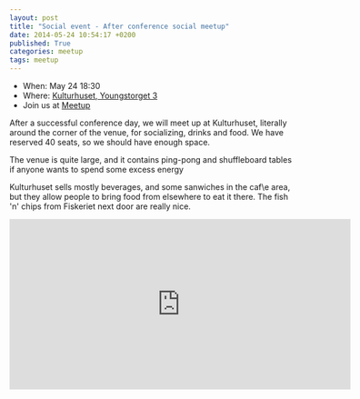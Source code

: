 ```yaml
---
layout: post
title: "Social event - After conference social meetup"
date: 2014-05-24 10:54:17 +0200
published: True
categories: meetup
tags: meetup
---
```


* When: May 24 18:30
* Where: [Kulturhuset, Youngstorget 3](https://maps.google.com/maps?f=q&hl=en&q=Youngstorget+3%2C+Oslo%2C+no)
* Join us at [Meetup](https://www.meetup.com/Oslo-pm/events/184900032/)

After a successful conference day, we will meet up at Kulturhuset, literally around the corner of the venue, for socializing, drinks and food. We have reserved 40 seats, so we should have enough space.

The venue is quite large, and it contains ping-pong and shuffleboard tables if anyone wants to spend some excess energy

Kulturhuset sells mostly beverages, and some sanwiches in the caf\e area, but they allow people to bring food from elsewhere to eat it there. The fish &#39;n&#39; chips from Fiskeriet next door are really nice.

<iframe class="google-maps" src="https://www.google.com/maps/embed/v1/place?q=q=Youngstorget+3%2C+Oslo%2C+no&key=AIzaSyASIjsQVcDWLnkdszZ-yw13Qcs-iFk8Q4Y" width="600" height="300" frameborder="0" allowfullscreen></iframe>
